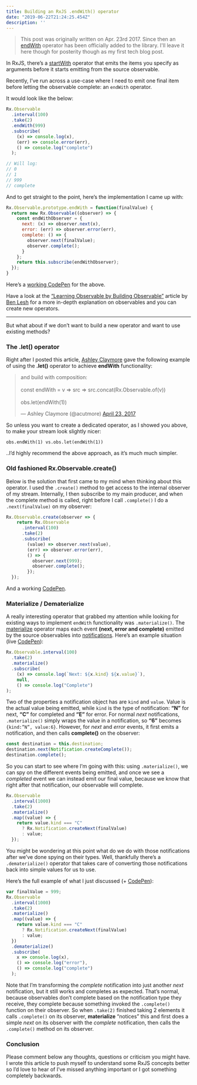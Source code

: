 ```yaml
---
title: Building an RxJS .endWith() operator
date: "2019-06-22T21:24:25.454Z"
description: ''
---
```


> This post was originally written on Apr. 23rd 2017. Since then an [endWith](https://rxjs.dev/api/operators/endWith) operator has been officially added to the library.
> I'll leave it here though for posterity though as my first tech blog post.

In RxJS, there’s a [startWith](https://rxjs.dev/api/operators/startWith) operator that emits the items you specify as arguments before it starts emitting from the source observable.

Recently, I’ve run across a use-case where I need to emit one final item before letting the observable complete: an `endWith` operator.

It would look like the below:

```javascript
Rx.Observable
  .interval(100)
  .take(2)
  .endWith(999)
  .subscribe(
    (x) => console.log(x),
    (err) => console.error(err),
    () => console.log("complete")
  );

// Will log:
// 0
// 1
// 999
// complete
```

And to get straight to the point, here’s the implementation I came up with:

```javascript
Rx.Observable.prototype.endWith = function(finalValue) {
  return new Rx.Observable((observer) => {
    const endWithObserver = {
      next: (x) => observer.next(x),
      error: (err) => observer.error(err),
      complete: () => {
        observer.next(finalValue);
        observer.complete();
      }
    };
    return this.subscribe(endWithObserver);
  });
}
```

Here’s a [working CodePen](https://codepen.io/rarmatei/pen/vmEoNg?editors=0010) for the above.

Have a look at the [“Learning Observable by Building Observable”](https://medium.com/@benlesh/learning-observable-by-building-observable-d5da57405d87) article by [Ben Lesh](https://twitter.com/BenLesh) for a more in-depth explanation on observables and you can create new operators.

---

But what about if we don’t want to build a new operator and want to use existing methods?

### The .let() operator

Right after I posted this article, [Ashley Claymore](https://twitter.com/acutmore) gave the following example of using the **.let()** operator to achieve **endWith** functionality:

<blockquote class="twitter-tweet" data-lang="en"><p lang="en" dir="ltr">and build with composition:<br><br>const endWith = v =&gt; src =&gt; src.concat(Rx.Observable.of(v))<br><br>obs.let(endWith(1))</p>&mdash; Ashley Claymore (@acutmore) <a href="https://twitter.com/acutmore/status/856252842235047936?ref_src=twsrc%5Etfw">April 23, 2017</a></blockquote>

So unless you want to create a dedicated operator, as I showed you above, to make your stream look slightly nicer:

`obs.endWith(1) vs.obs.let(endWith(1))`

..I’d highly recommend the above approach, as it’s much much simpler.

### Old fashioned Rx.Observable.create()

Below is the solution that first came to my mind when thinking about this operator. I used the `.create()` method to get access to the internal observer of my stream. Internally, I then subscribe to my main producer, and when the complete method is called, right before I call `.complete()` I do a `.next(finalValue)` on my observer:

```javascript
Rx.Observable.create(observer => {
    return Rx.Observable
      .interval(100)
      .take(2)
      .subscribe(
        (value) => observer.next(value),
        (err) => observer.error(err),
        () => {
          observer.next(999);
          observer.complete();
        });
  });
```

And a working [CodePen](http://codepen.io/rarmatei/pen/EmaqNx?editors=0010).

### Materialize / Dematerialize

A really interesting operator that grabbed my attention while looking for existing ways to implement `endWith` functionality was `.materialize()`. The [materialize](https://rxjs.dev/api/operators/materialize) operator maps each event **(next, error and complete)** emitted by the source observables into [notifications](http://reactivex.io/rxjs/class/es6/Notification.js~Notification.html). Here’s an example situation (live [CodePen](https://codepen.io/rarmatei/pen/VbLZPd?editors=0012)):

```javascript
Rx.Observable.interval(100)
  .take(2)
  .materialize()
  .subscribe(
    (x) => console.log(`Next: ${x.kind} ${x.value}`),
    null,
    () => console.log("Complete") 
);
```

Two of the properties a notification object has are `kind` and `value`. Value is the actual value being emitted, while `kind` is the type of notification: **“N”** for next, **“C”** for completed and **“E”** for error. For normal *next* notifications, `.materialize()` simply wraps the value in a notification, so **“6”** becomes `{kind:”N”, value:6}`. However, for *next* and *error* events, it first emits a notification, and then calls **complete()** on the observer:

```javascript
const destination = this.destination;
destination.next(Notification.createComplete());
destination.complete();
```

So you can start to see where I’m going with this: using `.materialize()`, we can spy on the different events being emitted, and once we see a *completed* event we can instead emit our final value, because we know that right after that notification, our observable will complete.

```javascript
Rx.Observable
  .interval(1000)
  .take(2)
  .materialize()
  .map((value) => {
    return value.kind === "C"
      ? Rx.Notification.createNext(finalValue)
      : value;
  });
```

You might be wondering at this point what do we do with those notifications after we’ve done spying on their types. Well, thankfully there’s a `.dematerialize()` operator that takes care of converting those notifications back into simple values for us to use.

Here’s the full example of what I just discussed (+ [CodePen](http://codepen.io/rarmatei/pen/JWppmp?editors=0000)):

```javascript
var finalValue = 999;
Rx.Observable
  .interval(1000)
  .take(2)
  .materialize()
  .map((value) => {
    return value.kind === "C"
      ? Rx.Notification.createNext(finalValue)
      : value;
  })
  .dematerialize()
  .subscribe(
    x => console.log(x), 
    () => console.log("error"),
    () => console.log("complete")
  );
  ```

  Note that I’m transforming the *complete* notification into just another *next* notification, but it still works and completes as expected. That’s normal, because observables don’t complete based on the notification type they receive, they complete because something invoked the `.complete()` function on their observer. So when `.take(2)` finished taking 2 elements it calls `.complete()` on its observer, **materialize** “notices” this and first does a simple *next* on its observer with the *complete* notification, then calls the `.complete()` method on its observer.

### Conclusion

Please comment below any thoughts, questions or criticism you might have. I wrote this article to push myself to understand some RxJS concepts better so I’d love to hear of I’ve missed anything important or I got something completely backwards.